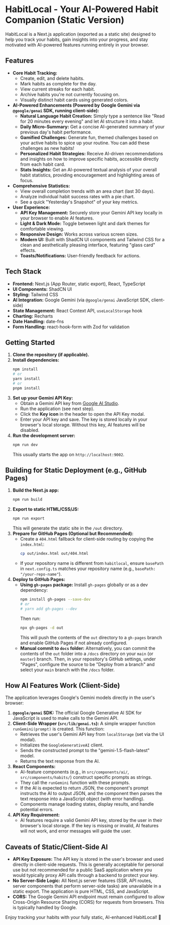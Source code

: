 # HabitLocal - Your AI-Powered Habit Companion (Static Version)

HabitLocal is a Next.js application (exported as a static site) designed to help you track your habits, gain insights into your progress, and stay motivated with AI-powered features running entirely in your browser.

## Features

*   **Core Habit Tracking:**
    *   Create, edit, and delete habits.
    *   Mark habits as complete for the day.
    *   View current streaks for each habit.
    *   Archive habits you're not currently focusing on.
    *   Visually distinct habit cards using generated colors.
*   **AI-Powered Enhancements (Powered by Google Gemini via `@google/genai` SDK, running client-side):**
    *   **Natural Language Habit Creation:** Simply type a sentence like "Read for 20 minutes every evening" and let AI structure it into a habit.
    *   **Daily Micro-Summary:** Get a concise AI-generated summary of your previous day's habit performance.
    *   **Gamified Challenges:** Generate fun, themed challenges based on your active habits to spice up your routine. You can add these challenges as new habits!
    *   **Personalized Habit Strategies:** Receive AI-driven recommendations and insights on how to improve specific habits, accessible directly from each habit card.
    *   **Stats Insights:** Get an AI-powered textual analysis of your overall habit statistics, providing encouragement and highlighting areas of focus.
*   **Comprehensive Statistics:**
    *   View overall completion trends with an area chart (last 30 days).
    *   Analyze individual habit success rates with a pie chart.
    *   See a quick "Yesterday's Snapshot" of your key metrics.
*   **User Experience:**
    *   **API Key Management:** Securely store your Gemini API key locally in your browser to enable AI features.
    *   **Light & Dark Mode:** Toggle between light and dark themes for comfortable viewing.
    *   **Responsive Design:** Works across various screen sizes.
    *   **Modern UI:** Built with ShadCN UI components and Tailwind CSS for a clean and aesthetically pleasing interface, featuring "glass card" effects.
    *   **Toasts/Notifications:** User-friendly feedback for actions.

## Tech Stack

*   **Frontend:** Next.js (App Router, static export), React, TypeScript
*   **UI Components:** ShadCN UI
*   **Styling:** Tailwind CSS
*   **AI Integration:** Google Gemini (via `@google/genai` JavaScript SDK, client-side)
*   **State Management:** React Context API, `useLocalStorage` hook
*   **Charting:** Recharts
*   **Date Handling:** date-fns
*   **Form Handling:** react-hook-form with Zod for validation

## Getting Started

1.  **Clone the repository (if applicable).**
2.  **Install dependencies:**
    ```bash
    npm install
    # or
    yarn install
    # or
    pnpm install
    ```
3.  **Set up your Gemini API Key:**
    *   Obtain a Gemini API key from [Google AI Studio](https://aistudio.google.com/app/apikey).
    *   Run the application (see next step).
    *   Click the **Key icon** in the header to open the API Key modal.
    *   Enter your API key and save. The key is stored locally in your browser's local storage. Without this key, AI features will be disabled.
4.  **Run the development server:**
    ```bash
    npm run dev
    ```
    This usually starts the app on `http://localhost:9002`.

## Building for Static Deployment (e.g., GitHub Pages)

1.  **Build the Next.js app:**
    ```bash
    npm run build
    ```
2.  **Export to static HTML/CSS/JS:**
    ```bash
    npm run export
    ```
    This will generate the static site in the `/out` directory.
3.  **Prepare for GitHub Pages (Optional but Recommended):**
    *   Create a `404.html` fallback for client-side routing by copying the `index.html`:
        ```bash
        cp out/index.html out/404.html
        ```
    *   If your repository name is different from `habitlocal`, ensure `basePath` in `next.config.ts` matches your repository name (e.g., `basePath: "/your-repo-name"`).
4.  **Deploy to GitHub Pages:**
    *   **Using `gh-pages` package:**
        Install `gh-pages` globally or as a dev dependency:
        ```bash
        npm install gh-pages --save-dev
        # or
        # yarn add gh-pages --dev
        ```
        Then run:
        ```bash
        npx gh-pages -d out
        ```
        This will push the contents of the `out` directory to a `gh-pages` branch and enable GitHub Pages if not already configured.
    *   **Manual commit to `docs` folder:**
        Alternatively, you can commit the contents of the `out` folder into a `/docs` directory on your `main` (or `master`) branch. Then, in your repository's GitHub settings, under "Pages", configure the source to be "Deploy from a branch" and select your `main` branch with the `/docs` folder.

## How AI Features Work (Client-Side)

The application leverages Google's Gemini models directly in the user's browser:

1.  **`@google/genai` SDK:** The official Google Generative AI SDK for JavaScript is used to make calls to the Gemini API.
2.  **Client-Side Wrapper (`src/lib/genai.ts`):** A simple wrapper function `runGemini(prompt)` is created. This function:
    *   Retrieves the user's Gemini API key from `localStorage` (set via the UI modal).
    *   Initializes the `GoogleGenerativeAI` client.
    *   Sends the constructed prompt to the "gemini-1.5-flash-latest" model.
    *   Returns the text response from the AI.
3.  **React Components:**
    *   AI-feature components (e.g., in `src/components/ai/`, `src/components/habits/`) construct specific prompts as strings.
    *   They call the `runGemini` function with these prompts.
    *   If the AI is expected to return JSON, the component's prompt instructs the AI to output JSON, and the component then parses the text response into a JavaScript object (with error handling).
    *   Components manage loading states, display results, and handle potential errors.
4.  **API Key Requirement:**
    *   AI features require a valid Gemini API key, stored by the user in their browser's local storage. If the key is missing or invalid, AI features will not work, and error messages will guide the user.

## Caveats of Static/Client-Side AI

*   **API Key Exposure:** The API key is stored in the user's browser and used directly in client-side requests. This is generally acceptable for personal use but not recommended for a public SaaS application where you would typically proxy API calls through a backend to protect your key.
*   **No Server-Side Logic:** All Next.js server features (SSR, API routes, server components that perform server-side tasks) are unavailable in a static export. The application is pure HTML, CSS, and JavaScript.
*   **CORS:** The Google Gemini API endpoint must remain configured to allow Cross-Origin Resource Sharing (CORS) for requests from browsers. This is typically handled by Google.

Enjoy tracking your habits with your fully static, AI-enhanced HabitLocal! 🚀
